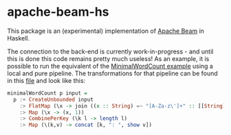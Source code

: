 # apache-beam-hs

This package is an (experimental) implementation of [Apache Beam](https://beam.apache.org/) in Haskell.

The connection to the back-end is currently work-in-progress - and until this is done this code remains pretty much useless! As an example, it is possible to run the equivalent of the [MinimalWordCount example](https://beam.apache.org/get-started/wordcount-example/#minimalwordcount-example) using a local and pure pipeline. The transformations for that pipeline can be found in this [file](https://github.com/gip/apache-beam-hs/blob/master/examples/haskell/src/MinimalWordCountPure.hs) and look like this:

```haskell
minimalWordCount p input =
  p :+ CreateUnbounded input
    :> FlatMap (\x -> join ((x :: String) =~ "[A-Za-z\']+" :: [[String]]))
    :> Map (\x -> (x, 1))
    :> CombinePerKey (\k l -> length l)
    :> Map (\(k,v) -> concat [k, ": ", show v])
```
